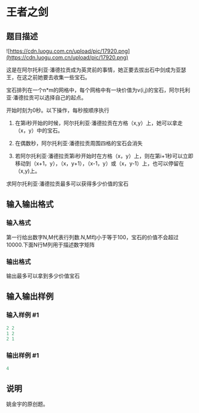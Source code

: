 # 王者之剑

## 题目描述

![https://cdn.luogu.com.cn/upload/pic/17920.png](https://cdn.luogu.com.cn/upload/pic/17920.png)

这是在阿尔托利亚·潘德拉贡成为英灵前的事情，她正要去拔出石中剑成为亚瑟王，在这之前她要去收集一些宝石。

宝石排列在一个n*m的网格中，每个网格中有一块价值为v(i,j)的宝石，阿尔托利亚·潘德拉贡可以选择自己的起点。

开始时刻为0秒。以下操作，每秒按顺序执行

1. 在第i秒开始的时候，阿尔托利亚·潘德拉贡在方格（x,y）上，她可以拿走（x，y）中的宝石。

2. 在偶数秒，阿尔托利亚·潘德拉贡周围四格的宝石会消失

3. 若阿尔托利亚·潘德拉贡第i秒开始时在方格（x，y）上，则在第i+1秒可以立即移动到（x+1，y），（x，y+1），（x-1，y）或（x，y-1）上，也可以停留在（x,y)上。

求阿尔托利亚·潘德拉贡最多可以获得多少价值的宝石

## 输入输出格式

### 输入格式

第一行给出数字N,M代表行列数.N,M均小于等于100，宝石的价值不会超过10000.下面N行M列用于描述数字矩阵

### 输出格式

输出最多可以拿到多少价值宝石

## 输入输出样例

### 输入样例 #1

```cpp
2 2
1 2
2 1
```


### 输出样例 #1

```cpp
4
```


## 说明

姚金宇的原创题。


